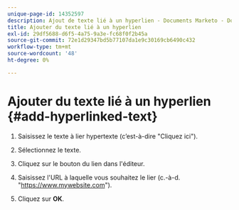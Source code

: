 ```yaml
---
unique-page-id: 14352597
description: Ajout de texte lié à un hyperlien - Documents Marketo - Documentation du produit
title: Ajouter du texte lié à un hyperlien
exl-id: 29df5688-d6f5-4a75-9a3e-fc68f0f2b45a
source-git-commit: 72e1d29347bd5b77107da1e9c30169cb6490c432
workflow-type: tm+mt
source-wordcount: '48'
ht-degree: 0%

---
```


# Ajouter du texte lié à un hyperlien {#add-hyperlinked-text}

1. Saisissez le texte à lier hypertexte (c’est-à-dire &quot;Cliquez ici&quot;).

1. Sélectionnez le texte.

1. Cliquez sur le bouton du lien dans l&#39;éditeur.

1. Saisissez l&#39;URL à laquelle vous souhaitez le lier (c.-à-d. &quot;https://www.mywebsite.com&quot;).

1. Cliquez sur **OK**.
